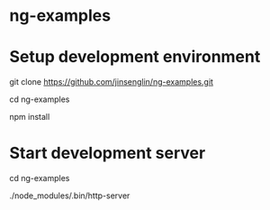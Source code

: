 # ng-examples

# Setup development environment

git clone https://github.com/jinsenglin/ng-examples.git

cd ng-examples

npm install

# Start development server

cd ng-examples

./node_modules/.bin/http-server
